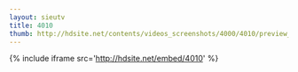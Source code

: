 ```yaml
---
layout: sieutv
title: 4010
thumb: http://hdsite.net/contents/videos_screenshots/4000/4010/preview_360p.mp4.jpg
---
```

{% include iframe src='http://hdsite.net/embed/4010' %}
 
